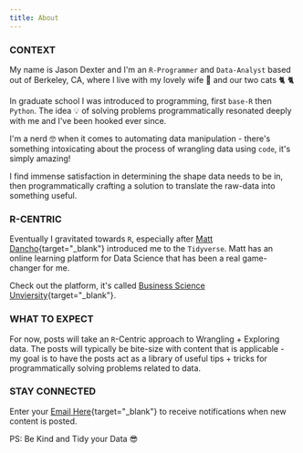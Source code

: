 ```yaml
---
title: About
---
```


### CONTEXT

My name is Jason Dexter and I'm an `R-Programmer` and `Data-Analyst` based out of Berkeley, CA, where I live with my lovely wife 💃 and our two cats 🐈 🐈

In graduate school I was introduced to programming, first `base-R` then `Python`. The idea 💡 of solving problems programmatically resonated deeply with me and I've been hooked ever since.

I'm a nerd 🤓 when it comes to automating data manipulation - there's something intoxicating about the process of wrangling data using `code`, it's simply amazing! 

I find immense satisfaction in determining the shape data needs to be in, then programmatically crafting a solution to translate the raw-data into something useful.


### R-CENTRIC

Eventually I gravitated towards `R`, especially after [Matt Dancho](https://www.linkedin.com/in/mattdancho/){target="_blank"} introduced me to the `Tidyverse`. Matt has an online learning platform for Data Science that has been a real game-changer for me.

Check out the platform, it's called [Business Science Unviersity](http://bit.ly/2Z9SHsd){target="_blank"}.  


### WHAT TO EXPECT

For now, posts will take an `R`-Centric approach to Wrangling + Exploring data. The posts will typically be bite-size with content that is applicable - my goal is to have the posts act as a library of useful tips + tricks for programmatically solving problems related to data.

### STAY CONNECTED

Enter your [Email Here](https://tinyletter.com/dexters-analytics){target="_blank"} to receive notifications when new content is posted.<br/>  
   
PS: Be Kind and Tidy your Data 😎